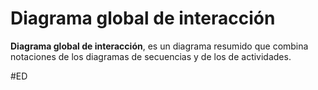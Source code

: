 # Diagrama global de interacción
**Diagrama global de interacción**, es un diagrama resumido que combina notaciones de los diagramas de secuencias y de los de actividades.

#ED 